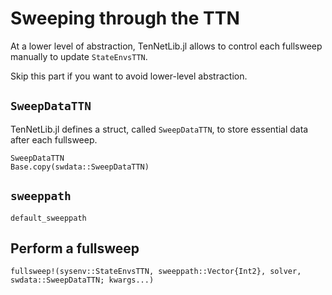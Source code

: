 # Sweeping through the TTN

At a lower level of abstraction, TenNetLib.jl allows to control each fullsweep
 manually to update `StateEnvsTTN`.

Skip this part if you want to avoid lower-level abstraction.

## `SweepDataTTN`

TenNetLib.jl defines a struct, called  `SweepDataTTN`, to store essential data after each fullsweep.

```@docs
SweepDataTTN
Base.copy(swdata::SweepDataTTN)
```
## `sweeppath`

```@docs
default_sweeppath
```

## Perform a fullsweep

```@docs
fullsweep!(sysenv::StateEnvsTTN, sweeppath::Vector{Int2}, solver, swdata::SweepDataTTN; kwargs...)
```
